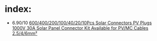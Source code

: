 # index:
- 6.90/10 [600/400/200/100/40/20/10Pcs Solar Connectors PV Plugs 1000V 30A Solar Panel Connector Kit Available for PV/MC Cables 2.5/4/6mm²](https://www.aliexpress.us/item/3256808502493315.html)
